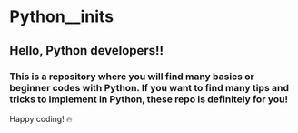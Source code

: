 # Python__inits
## Hello, Python developers!!

### This is a repository where you will find many basics or beginner codes with Python. If you want to find many tips and tricks to implement in Python, these repo is definitely for you!

Happy coding! 🔥

